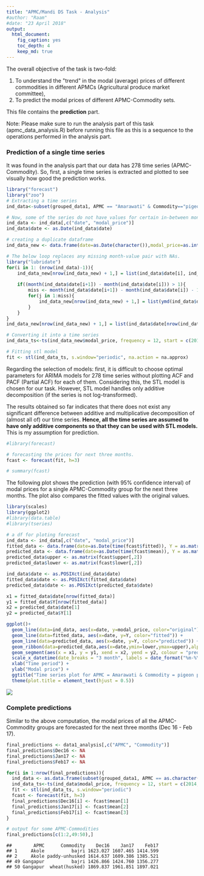```yaml
---
title: "APMC/Mandi DS Task - Analysis"
#author: "Raam"
#date: "23 April 2018"
output: 
  html_document: 
    fig_caption: yes
    toc_depth: 4
    keep_md: true
---
```


The overall objective of the task is two-fold:

1. To understand the "trend" in the modal (average) prices of different commodities in different APMCs (Agricultural produce market committee),
2. To predict the modal prices of different APMC-Commodity sets.

This file contains the **prediction** part.



Note:
Please make sure to run the analysis part of this task (apmc_data_analysis.R) before running this file as this is a sequence to the operations performed in the analysis part.

### Prediction of a single time series

It was found in the analysis part that our data has 278 time series (APMC-Commodity). So, first, a single time series is extracted and plotted to see visually how good the prediction works.




```r
library("forecast")
library("zoo")
# Extracting a time series
ind_data<-subset(grouped_data1, APMC == "Amarawati" & Commodity=="pigeon pea (tur)")

# Now, some of the series do not have values for certain in-between months. Hence such values have to replaced with NA.
ind_data <- ind_data[,c("date", "modal_price")]
ind_data$date <- as.Date(ind_data$date)

# creating a duplicate dataframe
ind_data_new <- data.frame(date=as.Date(character()),modal_price=as.integer())

# The below loop replaces any missing month-value pair with NAs.
library("lubridate")
for(i in 1: (nrow(ind_data)-1)){
    ind_data_new[nrow(ind_data_new) + 1,] = list(ind_data$date[i], ind_data$modal_price[i])
    
    if((month(ind_data$date[i+1]) - month(ind_data$date[i])) > 1){
        miss <- month(ind_data$date[i+1]) - month(ind_data$date[i]) - 1
        for(j in 1:miss){
            ind_data_new[nrow(ind_data_new) + 1,] = list(ymd(ind_data$date[i])%m+% months(j), 0)
        }
    }
}
ind_data_new[nrow(ind_data_new) + 1,] = list(ind_data$date[nrow(ind_data)], ind_data$modal_price[nrow(ind_data)])

# Converting it into a time series
ind_data_ts<-ts(ind_data_new$modal_price, frequency = 12, start = c(2014,9) )

# Fitting stl model
fit <- stl(ind_data_ts, s.window="periodic", na.action = na.approx) 
```

Regarding the selection of models: first, it is difficult to choose optimal parameters for ARIMA models for 278 time series without plotting ACF and PACF (Partial ACF) for each of them. Considering this, the STL model is chosen for our task. However, STL model handles only additive decomposition (if the series is not log-transformed). 

The results obtained so far indicates that there does not exist any significant difference between additive and multiplicative decomposition of (almost all of) our time series. **Hence, all the time series are assumed to have only additive components so that they can be used with STL models.** This is my assumption for prediction.


```r
#library(forecast)

# forecasting the prices for next three months.
fcast <- forecast(fit, h=3)

# summary(fcast)
```

The following plot shows the prediction (with 95% confidence interval) of modal prices for a single APMC-Commodity group for the next three months. The plot also compares the fitted values with the original values.


```r
library(scales)
library(ggplot2)
#library(data.table)
#library(tseries)

# a df for ploting forecast
ind_data <- ind_data[,c("date", "modal_price")]
fitted_data <- data.frame(date=as.Date(time(fcast$fitted)), Y = as.matrix(fcast$fitted))
predicted_data <- data.frame(date=as.Date(time(fcast$mean)), Y = as.matrix(fcast$mean))
predicted_data$upper <- as.matrix(fcast$upper[,2])
predicted_data$lower <- as.matrix(fcast$lower[,2])

ind_data$date <- as.POSIXct(ind_data$date)
fitted_data$date <- as.POSIXct(fitted_data$date)
predicted_data$date <- as.POSIXct(predicted_data$date)

x1 = fitted_data$date[nrow(fitted_data)]
y1 = fitted_data$Y[nrow(fitted_data)]
x2 = predicted_data$date[1]
y2 = predicted_data$Y[1]

ggplot()+
  geom_line(data=ind_data, aes(x=date, y=modal_price, color="original")) +
  geom_line(data=fitted_data, aes(x=date, y=Y, color="fitted")) +
  geom_line(data=predicted_data, aes(x=date, y=Y, color="predicted")) + 
  geom_ribbon(data=predicted_data,aes(x=date,ymin=lower,ymax=upper),alpha=0.3) +
  geom_segment(aes(x = x1, y = y1, xend = x2, yend = y2, colour = "predicted")) +
  scale_x_datetime(date_breaks = "3 month", labels = date_format("%m-%Y")) +
  xlab("Time period") +
  ylab("Modal price") +
  ggtitle("Time series plot for APMC = Amarawati & Commodity = pigeon pea (tur)") +
  theme(plot.title = element_text(hjust = 0.5))
```

![](apmc_prediction_files/figure-html/unnamed-chunk-5-1.png)<!-- -->

### Complete predictions

Similar to the above computation, the modal prices of all the APMC-Commodity groups are forecasted for the next three months (Dec 16 - Feb 17).


```r
final_predictions <- data1_analysis[,c("APMC", "Commodity")]
final_predictions$Dec16 <- NA
final_predictions$Jan17 <- NA
final_predictions$Feb17 <- NA

for(i in 1:nrow(final_predictions)){
  ind_data <- as.data.frame(subset(grouped_data1, APMC == as.character(final_predictions$APMC[i]) & Commodity==as.character(final_predictions$Commodity[i])))
  ind_data_ts<-ts(ind_data$modal_price, frequency = 12, start = c(2014,9))
  fit <- stl(ind_data_ts, s.window="periodic")
  fcast <- forecast(fit, h=3)
  final_predictions$Dec16[i] <- fcast$mean[1]
  final_predictions$Jan17[i] <- fcast$mean[2]
  final_predictions$Feb17[i] <- fcast$mean[3]
}
```


```r
# output for some APMC-Commodities
final_predictions[c(1:2,49:50),]
```

```
##        APMC      Commodity    Dec16    Jan17    Feb17
## 1     Akole          bajri 1623.027 1607.465 1414.599
## 2     Akole paddy-unhusked 1614.637 1609.386 1385.521
## 49 Gangapur          bajri 1426.866 1424.760 1356.277
## 50 Gangapur  wheat(husked) 1869.837 1961.851 1897.021
```




